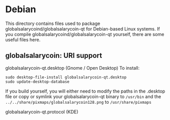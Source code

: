 
Debian
====================
This directory contains files used to package globalsalarycoind/globalsalarycoin-qt
for Debian-based Linux systems. If you compile globalsalarycoind/globalsalarycoin-qt yourself, there are some useful files here.

## globalsalarycoin: URI support ##


globalsalarycoin-qt.desktop  (Gnome / Open Desktop)
To install:

	sudo desktop-file-install globalsalarycoin-qt.desktop
	sudo update-desktop-database

If you build yourself, you will either need to modify the paths in
the .desktop file or copy or symlink your globalsalarycoin-qt binary to `/usr/bin`
and the `../../share/pixmaps/globalsalarycoin128.png` to `/usr/share/pixmaps`

globalsalarycoin-qt.protocol (KDE)

